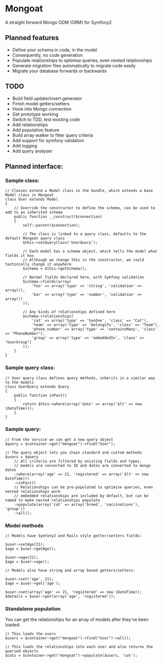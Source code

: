 # Mongoat

A straight forward Mongo ODM (ORM) for Symfony2


## Planned features

- Define your schema in code, in the model
- Consequently, no code generation
- Populate relationships to optimise queries, even nested relationships
- Generate migration files automatically to migrate code easily
- Migrate your database forwards or backwards

## TODO

- Build field update/insert generator
- Finish model getters/setters
- Hook into Mongo connection
- Get prototype working
- Switch to TDD, test existing code
- Add relationships
- Add population feature
- Build array walker to filter query criteria
- Add support for symfony validation
- Add logging
- Add query analyser

## Planned interface:

### Sample class:

	// Classes extend a Model class in the bundle, which extends a base Model class in Mongoat
	class User extends Model
	{
		// Override the constructor to define the schema, can be used to add to an inherited schema
		public function __construct($connection)
		{
			self::parent($connection);

			// The class is linked to a query class, defaults to the default Mongoat query class
			$this->setQueryClass('UserQuery');

			// Each model has a schema object, which tells the model what fields it has
			// Although we change this in the constructor, we could techincally change it anywhere
			$schema = $this->getSchema();

			// Normal fields declared here, with Symfony validation
			$schema->fields(array(
				'foo' => array('type' => 'string', 'validation' => array()),
				'bar' => array('type' => 'number', 'validation' => array())
			));

			// Any kinds of relationships defined here
			$schema->relationships(
				'cat' => array('type' => 'hasOne', 'class' => "Cat"),
				'team' => array('type' => 'belongsTo', 'class' => "Team"),
				'phone_number' => array('type' => 'containsMany', 'class' => "PhoneNumber"),
				'group' => array('type' => 'embeddedIn', 'class' => "UserGroup")
			));
		}
	}

### Sample query class:

	// User query class defines query methods, inherits in a similar way to the models
	class UserQuery extends Query
	{
		public function inPast()
		{
			return $this->where(array('date' => array('$lt' => new \DateTime)));
		}
	}

### Sample query:

	// From the service we can get a new query object
	$query = $container->get("mongoat")->find("User");

	// The query object lets you chain standard and custom methods
	$users = $query
		// All criteria are filtered by existing fields and types,
		// models are converted to ID and dates are converted to mongo dates
		->where(array('age' => 21, 'registered' => array('$lt' => new DateTime)))
		->inPast()
		// Relationships can be pre-populated to optimise queries, even nested relationships work
		// embedded relationships are included by default, but can be named to make nested relationships populate
		->populate(array('cat' => array('breed', 'vaccinations'), 'group'))
		->all();

### Model methods

	// Models have Symfony2 and Rails style getter/setters fields:

	$user->setAge(21);
	$age = $user->getAge();

	$user->age(21);
	$age = $user->age();

	// Models also have string and array based getters/setters:

	$user->set('age', 21);
	$age = $user->get('age');

	$user->set(array('age' => 21, 'registered' => new \DateTime));
	$details = $user->get(array('age', 'registered'));


### Standalone population

You can get the relationships for an array of models after they've been loaded:

	// This loads the users
	$users = $container->get("mongoat")->find("User")->all();

	// This loads the relationships into each user and also returns the queried objects
	$cats = $container->get("mongoat")->populate($users, 'cat');
